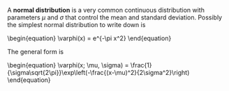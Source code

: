 A **normal distribution** is a very common continuous distribution with parameters $\mu$ and $\sigma$ that control the mean and standard deviation. Possibly the simplest normal distribution to write down is

\begin{equation}
\varphi(x) = e^{-\pi x^2}
\end{equation}

The general form is

\begin{equation}
\varphi(x; \mu, \sigma) = \frac{1}{\sigma\sqrt{2\pi}}\exp\left(-\frac{(x-\mu)^2}{2\sigma^2}\right)
\end{equation}